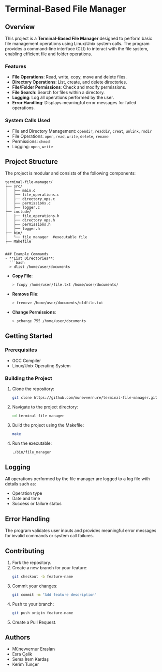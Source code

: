 # Terminal-Based File Manager

## Overview
This project is a **Terminal-Based File Manager** designed to perform basic file management operations using Linux/Unix system calls. The program provides a command-line interface (CLI) to interact with the file system, enabling efficient file and folder operations.

### Features
- **File Operations**: Read, write, copy, move and delete files.
- **Directory Operations**: List, create, and delete directories.
- **File/Folder Permissions**: Check and modify permissions.
- **File Search**: Search for files within a directory.
- **Logging**: Log all operations performed by the user.
- **Error Handling**: Displays meaningful error messages for failed operations.

### System Calls Used
- File and Directory Management: `opendir`, `readdir`, `creat`, `unlink`, `rmdir`
- File Operations: `open`, `read`, `write`, `delete`, `rename`
- Permissions: `chmod`
- Logging: `open`, `write`

## Project Structure
The project is modular and consists of the following components:

```
terminal-file-manager/
├── src/
│   ├── main.c
│   ├── file_operations.c
│   ├── directory_ops.c
│   ├── permissions.c
│   ├── logger.c
├── include/
│   ├── file_operations.h
│   ├── directory_ops.h
│   ├── permissions.h
│   ├── logger.h
├── bin/
│   └── file_manager  #executable file
├── Makefile


### Example Commands
- **List Directories**:
  ```bash
  > dlist /home/user/documents
  ```
- **Copy File**:
  ```bash
  > fcopy /home/user/file.txt /home/user/documents/
  ```
- **Remove File**:
  ```bash
  > fremove /home/user/documents/oldfile.txt
  ```
- **Change Permissions**:
  ```bash
  > pchange 755 /home/user/documents
  ```

## Getting Started

### Prerequisites
- GCC Compiler
- Linux/Unix Operating System

### Building the Project
1. Clone the repository:
   ```bash
   git clone https://github.com/munevvernure/terminal-file-manager.git
   ```
2. Navigate to the project directory:
   ```bash
   cd terminal-file-manager
   ```
3. Build the project using the Makefile:
   ```bash
   make
   ```
4. Run the executable:
   ```bash
   ./bin/file_manager
   ```

## Logging
All operations performed by the file manager are logged to a log file with details such as:
- Operation type
- Date and time
- Success or failure status

## Error Handling
The program validates user inputs and provides meaningful error messages for invalid commands or system call failures.

## Contributing
1. Fork the repository.
2. Create a new branch for your feature:
   ```bash
   git checkout -b feature-name
   ```
3. Commit your changes:
   ```bash
   git commit -m "Add feature description"
   ```
4. Push to your branch:
   ```bash
   git push origin feature-name
   ```
5. Create a Pull Request.


## Authors
- Münevvernur Eraslan
- Esra Çelik
- Sema İrem Kardaş
- Kerim Tunçer


